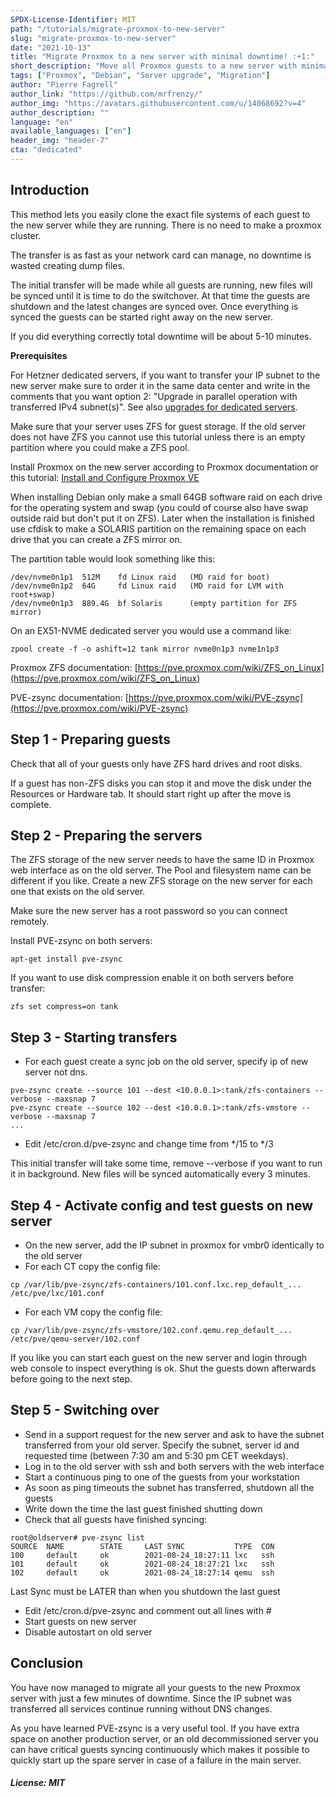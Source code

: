 ```yaml
---
SPDX-License-Identifier: MIT
path: "/tutorials/migrate-proxmox-to-new-server"
slug: "migrate-proxmox-to-new-server"
date: "2021-10-13"
title: "Migrate Proxmox to a new server with minimal downtime! :+1:"
short_description: "Move all Proxmox guests to a new server with minimal downtime and transfer IP subnet"
tags: ["Proxmox", "Debian", "Server upgrade", "Migration"]
author: "Pierre Fagrell"
author_link: "https://github.com/mrfrenzy/"
author_img: "https://avatars.githubusercontent.com/u/14068692?v=4"
author_description: ""
language: "en"
available_languages: ["en"]
header_img: "header-7"
cta: "dedicated"
---
```


## Introduction

This method lets you easily clone the exact file systems of each guest to the new server while they are running. There is no need to make a proxmox cluster.

The transfer is as fast as your network card can manage, no downtime is wasted creating dump files.

The initial transfer will be made while all guests are running, new files will be synced until it is time to do the switchover.
At that time the guests are shutdown and the latest changes are synced over.
Once everything is synced the guests can be started right away on the new server.

If you did everything correctly total downtime will be about 5-10 minutes.

**Prerequisites**

For Hetzner dedicated servers, if you want to transfer your IP subnet to the new server make sure to order it in the same data center and write in the comments that you want option 2: "Upgrade in parallel operation with transferred IPv4 subnet(s)". See also [upgrades for dedicated servers](https://docs.hetzner.com/robot/dedicated-server/general-information/root-server-upgrade).

Make sure that your server uses ZFS for guest storage. If the old server does not have ZFS you cannot use this tutorial unless there is an empty partition where you could make a ZFS pool.

Install Proxmox on the new server according to Proxmox documentation or this tutorial:
[Install and Configure Proxmox VE](https://community.hetzner.com/tutorials/install-and-configure-proxmox_ve)

When installing Debian only make a small 64GB software raid on each drive for the operating system and swap (you could of course also have swap outside raid but don't put it on ZFS).
Later when the installation is finished use cfdisk to make a SOLARIS partition on the remaining space on each drive that you can create a ZFS mirror on.

The partition table would look something like this:

```
/dev/nvme0n1p1	512M    fd Linux raid	(MD raid for boot)
/dev/nvme0n1p2	64G     fd Linux raid	(MD raid for LVM with root+swap)
/dev/nvme0n1p3	889.4G  bf Solaris		(empty partition for ZFS mirror)
```

On an EX51-NVME dedicated server you would use a command like:

```
zpool create -f -o ashift=12 tank mirror nvme0n1p3 nvme1n1p3
```

Proxmox ZFS documentation: [https://pve.proxmox.com/wiki/ZFS_on_Linux](https://pve.proxmox.com/wiki/ZFS_on_Linux)

PVE-zsync documentation: [https://pve.proxmox.com/wiki/PVE-zsync](https://pve.proxmox.com/wiki/PVE-zsync)

## Step 1 - Preparing guests

Check that all of your guests only have ZFS hard drives and root disks.

If a guest has non-ZFS disks you can stop it and move the disk under the Resources or Hardware tab. It should start right up after the move is complete.

## Step 2 - Preparing the servers

The ZFS storage of the new server needs to have the same ID in Proxmox web interface as on the old server. The Pool and filesystem name can be different if you like. Create a new ZFS storage on the new server for each one that exists on the old server.

Make sure the new server has a root password so you can connect remotely.

Install PVE-zsync on both servers:

`apt-get install pve-zsync`

If you want to use disk compression enable it on both servers before transfer:

`zfs set compress=on tank`

## Step 3 - Starting transfers

* For each guest create a sync job on the old server, specify ip of new server not dns.

```
pve-zsync create --source 101 --dest <10.0.0.1>:tank/zfs-containers --verbose --maxsnap 7
pve-zsync create --source 102 --dest <10.0.0.1>:tank/zfs-vmstore --verbose --maxsnap 7
...
```

* Edit /etc/cron.d/pve-zsync and change time from */15 to */3

This initial transfer will take some time, remove --verbose if you want to run it in background.
New files will be synced automatically every 3 minutes.

## Step 4 - Activate config and test guests on new server

* On the new server, add the IP subnet in proxmox for vmbr0 identically to the old server
* For each CT copy the config file:

```
cp /var/lib/pve-zsync/zfs-containers/101.conf.lxc.rep_default_... /etc/pve/lxc/101.conf 
```

* For each VM copy the config file:

```
cp /var/lib/pve-zsync/zfs-vmstore/102.conf.qemu.rep_default_... /etc/pve/qemu-server/102.conf
```

If you like you can start each guest on the new server and login through web console to inspect everything is ok.
Shut the guests down afterwards before going to the next step.

## Step 5 - Switching over

* Send in a support request for the new server and ask to have the subnet transferred from your old server. Specify the subnet, server id and requested time (between 7:30 am and 5:30 pm CET weekdays).
* Log in to the old server with ssh and both servers with the web interface
* Start a continuous ping to one of the guests from your workstation
* As soon as ping timeouts the subnet has transferred, shutdown all the guests
* Write down the time the last guest finished shutting down
* Check that all guests have finished syncing:

```
root@oldserver# pve-zsync list
SOURCE	NAME		STATE     LAST SYNC           TYPE  CON
100		default		ok        2021-08-24_18:27:11 lxc   ssh
101		default		ok        2021-08-24_18:27:21 lxc   ssh
102		default		ok        2021-08-24_18:27:14 qemu  ssh
```

Last Sync must be LATER than when you shutdown the last guest

* Edit /etc/cron.d/pve-zsync and comment out all lines with #
* Start guests on new server
* Disable autostart on old server

## Conclusion

You have now managed to migrate all your guests to the new Proxmox server with just a few minutes of downtime. Since the IP subnet was transferred all services continue running without DNS changes.

As you have learned PVE-zsync is a very useful tool. If you have extra space on another production server, or an old decommissioned server you can have critical guests syncing continuously which makes it possible to quickly start up the spare server in case of a failure in the main server.

##### License: MIT

<!--

Contributor's Certificate of Origin

By making a contribution to this project, I certify that:

(a) The contribution was created in whole or in part by me and I have
    the right to submit it under the license indicated in the file; or

(b) The contribution is based upon previous work that, to the best of my
    knowledge, is covered under an appropriate license and I have the
    right under that license to submit that work with modifications,
    whether created in whole or in part by me, under the same license
    (unless I am permitted to submit under a different license), as
    indicated in the file; or

(c) The contribution was provided directly to me by some other person
    who certified (a), (b) or (c) and I have not modified it.

(d) I understand and agree that this project and the contribution are
    public and that a record of the contribution (including all personal
    information I submit with it, including my sign-off) is maintained
    indefinitely and may be redistributed consistent with this project
    or the license(s) involved.

Signed-off-by: Pierre Fagrell <git@fagrell.net>

-->
